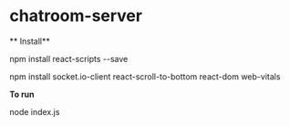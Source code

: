 
 # chatroom-server

** Install**

npm install react-scripts --save

npm install socket.io-client react-scroll-to-bottom react-dom web-vitals

**To run**

node index.js
